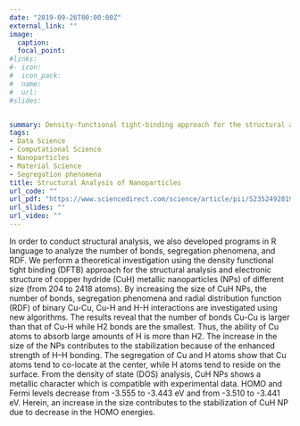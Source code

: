 ```yaml
---
date: "2019-09-26T00:00:00Z"
external_link: ""
image:
  caption: 
  focal_point: 
#links:
#- icon: 
#  icon_pack: 
#  name: 
#  url: 
#slides: 


summary: Density-functional tight-binding approach for the structural analysis and electronic structure of copper hydride metallic nanoparticles 
tags:
- Data Science
- Computational Science
- Nanoparticles
- Material Science
- Segregation phenomena
title: Structural Analysis of Nanoparticles
url_code: ""
url_pdf: "https://www.sciencedirect.com/science/article/pii/S2352492819307469"
url_slides: ""
url_video: ""
---
```


In order to conduct structural analysis, we also developed programs in R language  to analyze the number of bonds, segregation phenomena, and RDF. We perform a theoretical investigation using the density functional tight binding (DFTB) approach for the structural analysis and electronic structure of copper hydride (CuH) metallic nanoparticles (NPs) of different size (from 204 to 2418 atoms). By increasing the size of CuH NPs, the number of bonds, segregation phenomena and radial distribution function (RDF) of binary Cu-Cu, Cu-H and H-H interactions are investigated using new algorithms. The results reveal that the number of bonds Cu-Cu is larger than that of Cu-H while H2 bonds are the smallest. Thus, the ability of Cu atoms to absorb large amounts of H is more than H2. The increase in the size of the NPs contributes to the stabilization because of the enhanced strength of H–H bonding. The segregation of Cu and H atoms show that Cu atoms tend to co-locate at the center, while H atoms tend to reside on the surface. From the density of state (DOS) analysis, CuH NPs shows a metallic character which is compatible with experimental data. HOMO and Fermi levels decrease from -3.555 to -3.443 eV and from -3.510 to -3.441 eV. Herein, an increase in the size contributes to the stabilization of CuH NP due to decrease in the HOMO energies.
